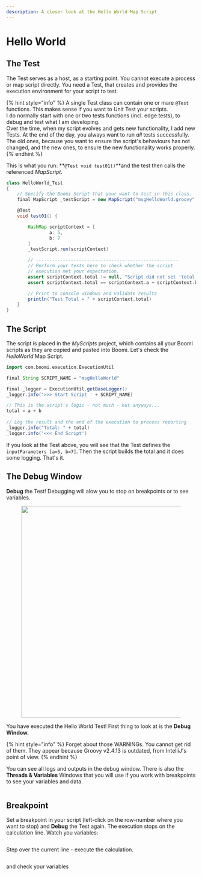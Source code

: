 ```yaml
---
description: A closer look at the Hello World Map Script
---
```


# Hello World

## The Test

The Test serves as a host, as a starting point. You cannot execute a process or map script directly. You need a Test, that creates and provides the execution environment for your script to test.

{% hint style="info" %}
A single Test class can contain one or mare `@Test` functions. This makes sense if you want to Unit Test your scripts. \
I do normally start with one or two tests functions (incl. edge tests), to debug and test what I am developing.\
Over the time, when my script evolves and gets new functionality, I add new Tests. At the end of the day, you always want to run _all_ tests successfully. The old ones, because you want to ensure the script's behaviours has not changed, and the new ones, to ensure the new functionality works properly.
{% endhint %}

This is what you run: **`@Test void test01()`**and the test then calls the referenced _MapScript_.

```groovy
class HelloWorld_Test 
{
    // Specify the Boomi Script that your want to test in this class.
    final MapScript _testScript = new MapScript("msgHelloWorld.groovy")

    @Test
    void test01() {

        HashMap scriptContext = [
                a: 5,
                b: 7
        ]
        _testScript.run(scriptContext)

        // -----------------------------------------------------
        // Perform your tests here to check whether the script 
        // execution met your expectation.
        assert scriptContext.total != null, "Script did not set 'total' as output parameter!"
        assert scriptContext.total == scriptContext.a + scriptContext.b, "Calculation result does not meet expectations!"

        // Print to console windows and validate results
        println("Test Total = " + scriptContext.total)
    }
}
```

## The Script

The script is placed in the _MyScripts_ project, which contains all your Boomi scripts as they are copied and pasted into Boomi. Let's check the _HelloWorld_ Map Script.

```groovy
import com.boomi.execution.ExecutionUtil

final String SCRIPT_NAME = "msgHelloWorld"

final _logger = ExecutionUtil.getBaseLogger()
_logger.info('>>> Start Script ' + SCRIPT_NAME)

// This is the script's logic - not much - but anyways...
total = a + b
    
// Log the result and the end of the execution to process reporting
_logger.info("Total: " + total)
_logger.info('<<< End Script')

```

If you look at the Test above, you will see that the Test defines the `inputParameters [a=5, b=7]`. Then the script builds the total and it does some logging. That's it.

## The Debug Window

**Debug** the Test! Debugging will alow you to stop on breakpoints or to see variables.

<div align="left">

<figure><img src="broken-reference" alt="" width="563"><figcaption></figcaption></figure>

</div>

You have executed the Hello World Test! First thing to look at is the **Debug Window.**

{% hint style="info" %}
Forget about those WARNINGs. You cannot get rid of them. They appear because Groovy v2.4.13 is outdated, from IntelliJ's point of view.&#x20;
{% endhint %}

You can see all logs and outputs in the debug window. There is also the **Threads & Variables** Windows that you will use if you work with breakpoints to see your variables and data.

<figure><img src="broken-reference" alt=""><figcaption></figcaption></figure>

## Breakpoint

Set a breakpoint in your script (left-click on the row-number where you want to stop) and **Debug** the Test again. The execution stops on the calculation line. Watch you variables:

<figure><img src="broken-reference" alt=""><figcaption></figcaption></figure>

Step over the current line - execute the calculation.

<figure><img src="broken-reference" alt=""><figcaption></figcaption></figure>

and check your variables

<figure><img src="broken-reference" alt=""><figcaption></figcaption></figure>
